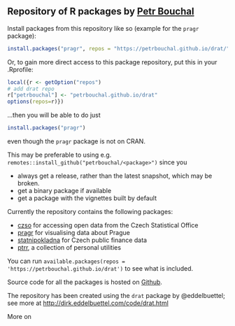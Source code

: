 ## Repository of R packages by [Petr Bouchal](https://petrbouchal.github.io)

Install packages from this repository like so (example for the `pragr` package):

``` r 
install.packages("pragr", repos = "https://petrbouchal.github.io/drat/")
```

Or, to gain more direct access to this package repository, put this in your .Rprofile:

```r
local({r <- getOption("repos")
# add drat repo
r["petrbouchal"] <- "petrbouchal.github.io/drat"
options(repos=r)})
```

...then you will be able to do just

``` r
install.packages("pragr")
```

even though the `pragr` package is not on CRAN.

This may be preferable to using e.g. `remotes::install_github("petrbouchal/<package>")` since you

- always get a release, rather than the latest snapshot, which may be broken.
- get a binary package if available
- get a package with the vignettes built by default

Currently the repository contains the following packages:

- [czso](https://github.com/petrbouchal/czso) for accessing open data from the Czech Statistical Office 
- [pragr](https://github.com/petrbouchal/pragr) for visualising data about Prague
- [statnipokladna](https://github.com/petrbouchal/statnipokladna) for Czech public finance data
- [ptrr](https://github.com/petrbouchal/ptrr), a collection of personal utilities

You can run `available.packages(repos = 'https://petrbouchal.github.io/drat')` to see what is included.

Source code for all the packages is hosted on [Github](https://github.com/petrbouchal).

The repository has been created using the `drat` package by @eddelbuettel; see more at <http://dirk.eddelbuettel.com/code/drat.html>

More on
